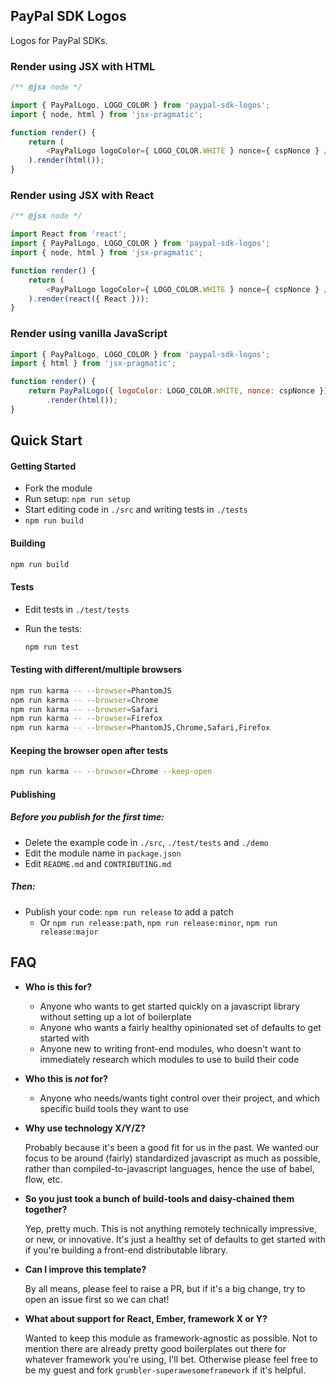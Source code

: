PayPal SDK Logos
----------------

Logos for PayPal SDKs. 

### Render using JSX with HTML

```javascript
/** @jsx node */

import { PayPalLogo, LOGO_COLOR } from 'paypal-sdk-logos';
import { node, html } from 'jsx-pragmatic';

function render() {
    return (
        <PayPalLogo logoColor={ LOGO_COLOR.WHITE } nonce={ cspNonce } />
    ).render(html());
}
```

### Render using JSX with React

```javascript
/** @jsx node */

import React from 'react';
import { PayPalLogo, LOGO_COLOR } from 'paypal-sdk-logos';
import { node, html } from 'jsx-pragmatic';

function render() {
    return (
        <PayPalLogo logoColor={ LOGO_COLOR.WHITE } nonce={ cspNonce } />
    ).render(react({ React }));
}
```

### Render using vanilla JavaScript

```javascript
import { PayPalLogo, LOGO_COLOR } from 'paypal-sdk-logos';
import { html } from 'jsx-pragmatic';

function render() {
    return PayPalLogo({ logoColor: LOGO_COLOR.WHITE, nonce: cspNonce });
        .render(html());
}
```

Quick Start
-----------

#### Getting Started

- Fork the module
- Run setup: `npm run setup`
- Start editing code in `./src` and writing tests in `./tests`
- `npm run build`

#### Building

```bash
npm run build
```

#### Tests

- Edit tests in `./test/tests`
- Run the tests:

  ```bash
  npm run test
  ```

#### Testing with different/multiple browsers

```bash
npm run karma -- --browser=PhantomJS
npm run karma -- --browser=Chrome
npm run karma -- --browser=Safari
npm run karma -- --browser=Firefox
npm run karma -- --browser=PhantomJS,Chrome,Safari,Firefox
```

#### Keeping the browser open after tests

```bash
npm run karma -- --browser=Chrome --keep-open
```

#### Publishing

##### Before you publish for the first time:

- Delete the example code in `./src`, `./test/tests` and `./demo`
- Edit the module name in `package.json`
- Edit `README.md` and `CONTRIBUTING.md`

##### Then:

- Publish your code: `npm run release` to add a patch
  - Or `npm run release:path`, `npm run release:minor`, `npm run release:major`

FAQ
---

- **Who is this for?**
  - Anyone who wants to get started quickly on a javascript library without setting up a lot of boilerplate
  - Anyone who wants a fairly healthy opinionated set of defaults to get started with
  - Anyone new to writing front-end modules, who doesn't want to immediately research which modules to use to build their code

- **Who this is *not* for?**
  - Anyone who needs/wants tight control over their project, and which specific build tools they want to use

- **Why use technology X/Y/Z?**

  Probably because it's been a good fit for us in the past. We wanted our focus to be around (fairly) standardized
  javascript as much as possible, rather than compiled-to-javascript languages, hence the use of babel, flow, etc.

- **So you just took a bunch of build-tools and daisy-chained them together?**

  Yep, pretty much. This is not anything remotely technically impressive, or new, or innovative. It's just a healthy
  set of defaults to get started with if you're building a front-end distributable library.

- **Can I improve this template?**

  By all means, please feel to raise a PR, but if it's a big change, try to open an issue first so we can chat!

- **What about support for React, Ember, framework X or Y?**

  Wanted to keep this module as framework-agnostic as possible. Not to mention there are already pretty good boilerplates out there for whatever framework you're using, I'll bet. Otherwise please feel free to be my guest and fork `grumbler-superawesomeframework` if it's helpful.
